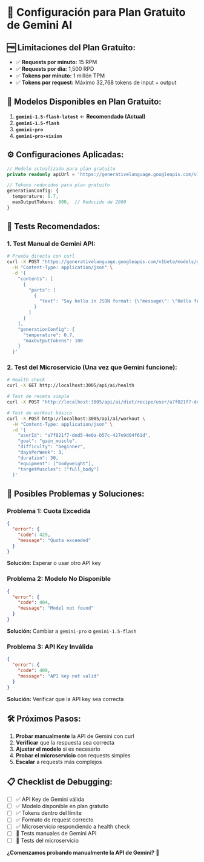 # 🔧 **Configuración para Plan Gratuito de Gemini AI**

## 🆓 **Limitaciones del Plan Gratuito:**

- ✅ **Requests por minuto:** 15 RPM
- ✅ **Requests por día:** 1,500 RPD  
- ✅ **Tokens por minuto:** 1 millón TPM
- ✅ **Tokens por request:** Máximo 32,768 tokens de input + output

## 🎯 **Modelos Disponibles en Plan Gratuito:**

1. **`gemini-1.5-flash-latest`** ← **Recomendado (Actual)**
2. **`gemini-1.5-flash`**
3. **`gemini-pro`** 
4. **`gemini-pro-vision`**

## ⚙️ **Configuraciones Aplicadas:**

```typescript
// Modelo actualizado para plan gratuito
private readonly apiUrl = 'https://generativelanguage.googleapis.com/v1beta/models/gemini-1.5-flash-latest:generateContent';

// Tokens reducidos para plan gratuito
generationConfig: {
  temperature: 0.7,
  maxOutputTokens: 800,  // Reducido de 2000
}
```

## 🧪 **Tests Recomendados:**

### **1. Test Manual de Gemini API:**
```bash
# Prueba directa con curl
curl -X POST "https://generativelanguage.googleapis.com/v1beta/models/gemini-1.5-flash-latest:generateContent?key=AIzaSyBuaJt3y77fKLlaOKQ1dsuCuWHvA0p1uog" \
  -H "Content-Type: application/json" \
  -d '{
    "contents": [
      {
        "parts": [
          {
            "text": "Say hello in JSON format: {\"message\": \"Hello from Gemini!\"}"
          }
        ]
      }
    ],
    "generationConfig": {
      "temperature": 0.7,
      "maxOutputTokens": 100
    }
  }'
```

### **2. Test del Microservicio (Una vez que Gemini funcione):**
```bash
# Health check
curl -X GET http://localhost:3005/api/ai/health

# Test de receta simple
curl -X POST "http://localhost:3005/api/ai/diet/recipe/user/a7f021f7-ded5-4e0a-b57c-427e9d04f61d/desayuno"

# Test de workout básico
curl -X POST http://localhost:3005/api/ai/workout \
  -H "Content-Type: application/json" \
  -d '{
    "userId": "a7f021f7-ded5-4e0a-b57c-427e9d04f61d",
    "goal": "gain_muscle",
    "difficulty": "beginner",
    "daysPerWeek": 3,
    "duration": 30,
    "equipment": ["bodyweight"],
    "targetMuscles": ["full_body"]
  }'
```

## 🚨 **Posibles Problemas y Soluciones:**

### **Problema 1: Cuota Excedida**
```json
{
  "error": {
    "code": 429,
    "message": "Quota exceeded"
  }
}
```
**Solución:** Esperar o usar otro API key

### **Problema 2: Modelo No Disponible**
```json
{
  "error": {
    "code": 404,
    "message": "Model not found"
  }
}
```
**Solución:** Cambiar a `gemini-pro` o `gemini-1.5-flash`

### **Problema 3: API Key Inválida**
```json
{
  "error": {
    "code": 400,
    "message": "API key not valid"
  }
}
```
**Solución:** Verificar que la API key sea correcta

## 🛠️ **Próximos Pasos:**

1. **Probar manualmente** la API de Gemini con curl
2. **Verificar** que la respuesta sea correcta
3. **Ajustar el modelo** si es necesario
4. **Probar el microservicio** con requests simples
5. **Escalar** a requests más complejos

## 📋 **Checklist de Debugging:**

- [ ] ✅ API Key de Gemini válida
- [ ] ✅ Modelo disponible en plan gratuito
- [ ] ✅ Tokens dentro del límite
- [ ] ✅ Formato de request correcto
- [ ] ✅ Microservicio respondiendo a health check
- [ ] 🔄 Tests manuales de Gemini API
- [ ] 🔄 Tests del microservicio

**¿Comenzamos probando manualmente la API de Gemini?** 🚀